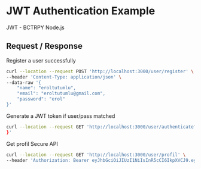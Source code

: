 
# JWT Authentication Example

JWT - BCTRPY Node.js

## Request / Response

Register a user successfully

```bash
curl --location --request POST 'http://localhost:3000/user/register' \
--header 'Content-Type: application/json' \
--data-raw '{
    "name": "eroltutumlu",
    "email": "eroltutumlu@gmail.com",
    "password": "erol"
}'
```

Generate a JWT token if user/pass matched

```bash
curl --location --request GET 'http://localhost:3000/user/authenticate?username=eroltutumlu&password=erol'
}'
```
Get profil Secure API

```bash
curl --location --request GET 'http://localhost:3000/user/profil' \
--header 'Authorization: Bearer eyJhbGciOiJIUzI1NiIsInR5cCI6IkpXVCJ9.eyJpZCI6IjVlYjZkYzZjOTlmYzFlMzY1NGI1NzQ2NiIsImVtYWlsIjoiZXJvbHR1dHVtbHVAZ21haWwuY29tIiwiaWF0IjoxNTg5MDQ0NjkwLCJleHAiOjE1ODkwNDQ3NTB9.fYSCDLjTuVhJJCQQBM3T8f2JomzQmM3KV5IUi5N8mrQ'
```

